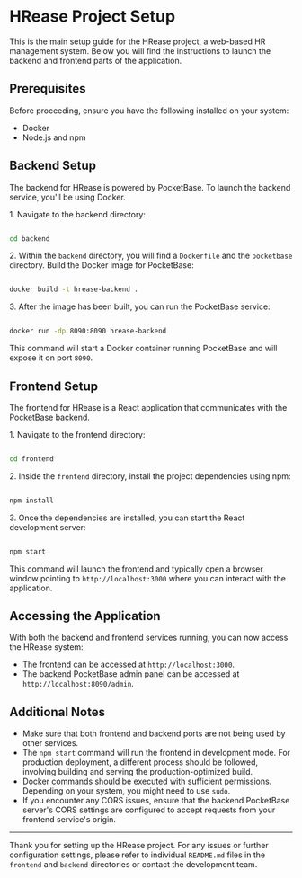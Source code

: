 # HRease Project Setup

This is the main setup guide for the HRease project, a web-based HR management system. Below you will find the instructions to launch the backend and frontend parts of the application.

## Prerequisites

Before proceeding, ensure you have the following installed on your system:

- Docker
- Node.js and npm

## Backend Setup

The backend for HRease is powered by PocketBase. To launch the backend service, you'll be using Docker.

1\. Navigate to the backend directory:

```sh

cd backend

```

2\. Within the `backend` directory, you will find a `Dockerfile` and the `pocketbase` directory. Build the Docker image for PocketBase:

```sh

docker build -t hrease-backend .

```

3\. After the image has been built, you can run the PocketBase service:

```sh

docker run -dp 8090:8090 hrease-backend

```

This command will start a Docker container running PocketBase and will expose it on port `8090`.

## Frontend Setup

The frontend for HRease is a React application that communicates with the PocketBase backend.

1\. Navigate to the frontend directory:

```sh

cd frontend

```

2\. Inside the `frontend` directory, install the project dependencies using npm:

```sh

npm install

```

3\. Once the dependencies are installed, you can start the React development server:

```sh

npm start

```

This command will launch the frontend and typically open a browser window pointing to `http://localhost:3000` where you can interact with the application.

## Accessing the Application

With both the backend and frontend services running, you can now access the HRease system:

- The frontend can be accessed at `http://localhost:3000`.
- The backend PocketBase admin panel can be accessed at `http://localhost:8090/admin`.

## Additional Notes

- Make sure that both frontend and backend ports are not being used by other services.
- The `npm start` command will run the frontend in development mode. For production deployment, a different process should be followed, involving building and serving the production-optimized build.
- Docker commands should be executed with sufficient permissions. Depending on your system, you might need to use `sudo`.
- If you encounter any CORS issues, ensure that the backend PocketBase server's CORS settings are configured to accept requests from your frontend service's origin.

---

Thank you for setting up the HRease project. For any issues or further configuration settings, please refer to individual `README.md` files in the `frontend` and `backend` directories or contact the development team.